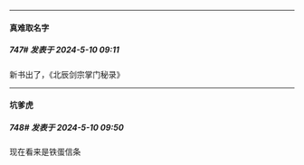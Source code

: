 ﻿
*****

####  真难取名字  
##### 747#       发表于 2024-5-10 09:11

新书出了，《北辰剑宗掌门秘录》


*****

####  坑爹虎  
##### 748#       发表于 2024-5-10 09:50

现在看来是铁蛋信条

